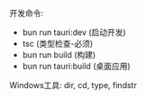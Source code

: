 开发命令:
- bun run tauri:dev (启动开发)
- tsc (类型检查-必须)
- bun run build (构建)
- bun run tauri:build (桌面应用)

Windows工具: dir, cd, type, findstr